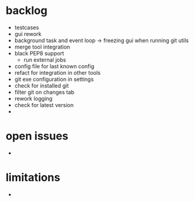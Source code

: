 
# backlog

- testcases
- gui rework
- background task and event loop -> freezing gui when running git utils
- merge tool integration
- black PEP8 support
  - run external jobs
- config file for last known config
- refact for integration in other tools
- git exe configuration in settings
- check for installed git
- filter git on changes tab
- rework logging
- check for latest version 
- 


# open issues

- 


# limitations

- 

